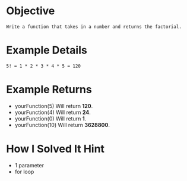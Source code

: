 # Objective
    Write a function that takes in a number and returns the factorial.
# Example Details
    5! = 1 * 2 * 3 * 4 * 5 = 120
# Example Returns
* yourFunction(5) Will return **120**.
* yourFunction(4) Will return **24**.
* yourFunction(0) Will return **1**.
* yourFunction(10) Will return **3628800**.
# How I Solved It Hint
* 1 parameter
* for loop